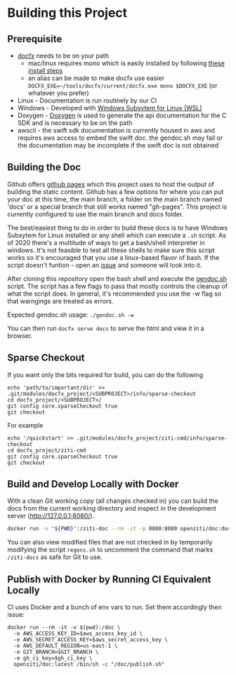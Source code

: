# Building this Project

## Prerequisite

* [docfx](https://dotnet.github.io/docfx/) needs to be on your path
    * mac/linux requires mono which is easily installed by following [these install steps](https://dotnet.github.io/docfx/tutorial/docfx_getting_started.html)
    * an alias can be made to make docfx use easier `DOCFX_EXE=~/tools/docfx/current/docfx.exe mono $DOCFX_EXE` (or whatever you prefer)
* Linux - Documentation is run routinely by our CI
* Windows - Developed with [Windows Subsytem for Linux (WSL)](https://docs.microsoft.com/en-us/windows/wsl/install-win10)
* Doxygen - [Doxygen](http://www.doxygen.nl/) is used to generate the api documentation for the C SDK and is
  necessary to be on the path
* awscli - the swift sdk documentation is currently housed in aws and requires aws access to embed the swift doc.
  the gendoc.sh may fail or the documentation may be incomplete if the swift doc is not obtained

## Building the Doc

Github offers [github pages](https://pages.github.com/) which this project uses to host the output of building the
static content. Github has a few options for where you can put your doc at this time, the main branch, a folder on the
main branch named 'docs' or a special branch that still works named "gh-pages". This project is currently configured
to use the main branch and docs folder.

The best/easiest thing to do in order to build these docs is to have Windows Subsytem for Linux installed or any shell
which can execute a `.sh` script. As of 2020 there's a multitude of ways to get a bash/shell interpreter in windows.
It's not feasible to test all these shells to make sure this script works so it's encouraged that you use a linux-based
flavor of bash. If the script doesn't funtion - open an [issue](./issues) and someone will look into it.

After cloning this repository open the bash shell and execute the [gendoc.sh](https://raw.githubusercontent.com/openziti/ziti-doc/main/gendoc.sh) script. The script has a few
flags to pass that mostly controls the cleanup of what the script does. In general, it's recommended you use the -w flag
so that warngings are treated as errors. 

Expected gendoc.sh usage: `./gendoc.sh -w`

You can then run `docfx serve docs` to serve the html and view it in a browser.

## Sparse Checkout
If you want only the bits required for build, you can do the following

    echo 'path/to/important/dir' >> .git/modules/docfx_project/<SUBPROJECT>/info/sparse-checkout
    cd docfx_project/<SUBPROJECT>/
    git config core.sparseCheckout true
    git checkout


For example

    echo '/quickstart' >> .git/modules/docfx_project/ziti-cmd/info/sparse-checkout
    cd docfx_project/ziti-cmd
    git config core.sparseCheckout true
    git checkout 

## Build and Develop Locally with Docker

With a clean Git working copy (all changes checked in) you can build the docs from the current working directory and inspect in the development server (http://127.0.0.1:8080/).

```bash
docker run -v "${PWD}":/ziti-doc --rm -it -p 8080:8080 openziti/doc:docfx ./regens.sh
```

You can also view modified files that are not checked in by temporarily modifying the script `regens.sh` to uncomment the command that marks `/ziti-docs` as safe for Git to use.

## Publish with Docker by Running CI Equivalent Locally

CI uses Docker and a bunch of env vars to run. Set them accordingly then issue:

    docker run --rm -it -v $(pwd):/doc \
      -e AWS_ACCESS_KEY_ID=$aws_access_key_id \
      -e AWS_SECRET_ACCESS_KEY=$aws_secret_access_key \
      -e AWS_DEFAULT_REGION=us-east-1 \
      -e GIT_BRANCH=$GIT_BRANCH \
      -e gh_ci_key=$gh_ci_key \
      openziti/doc:latest /bin/sh -c "/doc/publish.sh"

